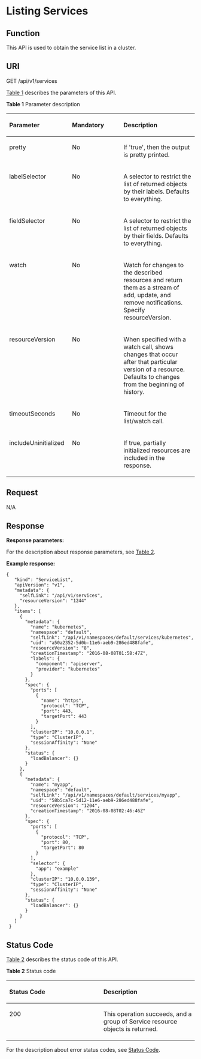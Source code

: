 # Listing Services<a name="cce_02_0030"></a>

## Function<a name="s736281ff6cae4504a1799269e854cea4"></a>

This API is used to obtain the service list in a cluster.

## URI<a name="s82950b8ceaeb46a289e0b2df893ab41a"></a>

GET /api/v1/services

[Table 1](#en-us_topic_0079615003_table12028692)  describes the parameters of this API.

**Table  1**  Parameter description

<a name="en-us_topic_0079615003_table12028692"></a>
<table><thead align="left"><tr id="en-us_topic_0079615003_row28117851"><th class="cellrowborder" valign="top" width="33.33333333333333%" id="mcps1.2.4.1.1"><p id="en-us_topic_0079615003_p62953453"><a name="en-us_topic_0079615003_p62953453"></a><a name="en-us_topic_0079615003_p62953453"></a>Parameter</p>
</th>
<th class="cellrowborder" valign="top" width="27.27272727272727%" id="mcps1.2.4.1.2"><p id="p9699704195439"><a name="p9699704195439"></a><a name="p9699704195439"></a>Mandatory</p>
</th>
<th class="cellrowborder" valign="top" width="39.39393939393939%" id="mcps1.2.4.1.3"><p id="p47478553195439"><a name="p47478553195439"></a><a name="p47478553195439"></a>Description</p>
</th>
</tr>
</thead>
<tbody><tr id="en-us_topic_0079615003_row62894678"><td class="cellrowborder" valign="top" width="33.33333333333333%" headers="mcps1.2.4.1.1 "><p id="en-us_topic_0079615003_p61304121"><a name="en-us_topic_0079615003_p61304121"></a><a name="en-us_topic_0079615003_p61304121"></a>pretty</p>
</td>
<td class="cellrowborder" valign="top" width="27.27272727272727%" headers="mcps1.2.4.1.2 "><p id="en-us_topic_0079615003_p66686806"><a name="en-us_topic_0079615003_p66686806"></a><a name="en-us_topic_0079615003_p66686806"></a>No</p>
</td>
<td class="cellrowborder" valign="top" width="39.39393939393939%" headers="mcps1.2.4.1.3 "><p id="en-us_topic_0079615003_p32922195"><a name="en-us_topic_0079615003_p32922195"></a><a name="en-us_topic_0079615003_p32922195"></a>If 'true', then the output is pretty printed.</p>
</td>
</tr>
<tr id="en-us_topic_0079615003_row27864301"><td class="cellrowborder" valign="top" width="33.33333333333333%" headers="mcps1.2.4.1.1 "><p id="en-us_topic_0079615003_p42415902"><a name="en-us_topic_0079615003_p42415902"></a><a name="en-us_topic_0079615003_p42415902"></a>labelSelector</p>
</td>
<td class="cellrowborder" valign="top" width="27.27272727272727%" headers="mcps1.2.4.1.2 "><p id="en-us_topic_0079615003_p13136003"><a name="en-us_topic_0079615003_p13136003"></a><a name="en-us_topic_0079615003_p13136003"></a>No</p>
</td>
<td class="cellrowborder" valign="top" width="39.39393939393939%" headers="mcps1.2.4.1.3 "><p id="en-us_topic_0079615003_p57383300"><a name="en-us_topic_0079615003_p57383300"></a><a name="en-us_topic_0079615003_p57383300"></a>A selector to restrict the list of returned objects by their labels. Defaults to everything.</p>
</td>
</tr>
<tr id="en-us_topic_0079615003_row46687659"><td class="cellrowborder" valign="top" width="33.33333333333333%" headers="mcps1.2.4.1.1 "><p id="en-us_topic_0079615003_p23604067"><a name="en-us_topic_0079615003_p23604067"></a><a name="en-us_topic_0079615003_p23604067"></a>fieldSelector</p>
</td>
<td class="cellrowborder" valign="top" width="27.27272727272727%" headers="mcps1.2.4.1.2 "><p id="en-us_topic_0079615003_p32881259"><a name="en-us_topic_0079615003_p32881259"></a><a name="en-us_topic_0079615003_p32881259"></a>No</p>
</td>
<td class="cellrowborder" valign="top" width="39.39393939393939%" headers="mcps1.2.4.1.3 "><p id="en-us_topic_0079615003_p46136299"><a name="en-us_topic_0079615003_p46136299"></a><a name="en-us_topic_0079615003_p46136299"></a>A selector to restrict the list of returned objects by their fields. Defaults to everything.</p>
</td>
</tr>
<tr id="en-us_topic_0079615003_row12573512"><td class="cellrowborder" valign="top" width="33.33333333333333%" headers="mcps1.2.4.1.1 "><p id="en-us_topic_0079615003_p11821552"><a name="en-us_topic_0079615003_p11821552"></a><a name="en-us_topic_0079615003_p11821552"></a>watch</p>
</td>
<td class="cellrowborder" valign="top" width="27.27272727272727%" headers="mcps1.2.4.1.2 "><p id="en-us_topic_0079615003_p18021669"><a name="en-us_topic_0079615003_p18021669"></a><a name="en-us_topic_0079615003_p18021669"></a>No</p>
</td>
<td class="cellrowborder" valign="top" width="39.39393939393939%" headers="mcps1.2.4.1.3 "><p id="en-us_topic_0079615003_p50469070"><a name="en-us_topic_0079615003_p50469070"></a><a name="en-us_topic_0079615003_p50469070"></a>Watch for changes to the described resources and return them as a stream of add, update, and remove notifications. Specify resourceVersion.</p>
</td>
</tr>
<tr id="en-us_topic_0079615003_row51568450"><td class="cellrowborder" valign="top" width="33.33333333333333%" headers="mcps1.2.4.1.1 "><p id="en-us_topic_0079615003_p16294901"><a name="en-us_topic_0079615003_p16294901"></a><a name="en-us_topic_0079615003_p16294901"></a>resourceVersion</p>
</td>
<td class="cellrowborder" valign="top" width="27.27272727272727%" headers="mcps1.2.4.1.2 "><p id="en-us_topic_0079615003_p44818576"><a name="en-us_topic_0079615003_p44818576"></a><a name="en-us_topic_0079615003_p44818576"></a>No</p>
</td>
<td class="cellrowborder" valign="top" width="39.39393939393939%" headers="mcps1.2.4.1.3 "><p id="en-us_topic_0079615003_p6426044"><a name="en-us_topic_0079615003_p6426044"></a><a name="en-us_topic_0079615003_p6426044"></a>When specified with a watch call, shows changes that occur after that particular version of a resource. Defaults to changes from the beginning of history.</p>
</td>
</tr>
<tr id="en-us_topic_0079615003_row57834400"><td class="cellrowborder" valign="top" width="33.33333333333333%" headers="mcps1.2.4.1.1 "><p id="en-us_topic_0079615003_p54074791"><a name="en-us_topic_0079615003_p54074791"></a><a name="en-us_topic_0079615003_p54074791"></a>timeoutSeconds</p>
</td>
<td class="cellrowborder" valign="top" width="27.27272727272727%" headers="mcps1.2.4.1.2 "><p id="en-us_topic_0079615003_p17981971"><a name="en-us_topic_0079615003_p17981971"></a><a name="en-us_topic_0079615003_p17981971"></a>No</p>
</td>
<td class="cellrowborder" valign="top" width="39.39393939393939%" headers="mcps1.2.4.1.3 "><p id="en-us_topic_0079615003_p47253580"><a name="en-us_topic_0079615003_p47253580"></a><a name="en-us_topic_0079615003_p47253580"></a>Timeout for the list/watch call.</p>
</td>
</tr>
<tr id="ra3c1878c796b4f2abccbfa07d60b9bf4"><td class="cellrowborder" valign="top" width="33.33333333333333%" headers="mcps1.2.4.1.1 "><p id="en-us_topic_0079615003_p89223287542"><a name="en-us_topic_0079615003_p89223287542"></a><a name="en-us_topic_0079615003_p89223287542"></a>includeUninitialized</p>
</td>
<td class="cellrowborder" valign="top" width="27.27272727272727%" headers="mcps1.2.4.1.2 "><p id="abff098a626ba448fba969c7777fa8f89"><a name="abff098a626ba448fba969c7777fa8f89"></a><a name="abff098a626ba448fba969c7777fa8f89"></a>No</p>
</td>
<td class="cellrowborder" valign="top" width="39.39393939393939%" headers="mcps1.2.4.1.3 "><p id="a7bd008baf20d47ddbf6197fd1a933fe0"><a name="a7bd008baf20d47ddbf6197fd1a933fe0"></a><a name="a7bd008baf20d47ddbf6197fd1a933fe0"></a>If true, partially initialized resources are included in the response.</p>
</td>
</tr>
</tbody>
</table>

## Request<a name="s9f8bbef4c3b44d0585c0f8b6b4b4fcb2"></a>

N/A

## Response<a name="s8ec496224893446e8c1e890f065f8589"></a>

**Response parameters:**

For the description about response parameters, see  [Table 2](listing-services-in-a-specified-namespace.md#en-us_topic_0079614912_ref458774242).

**Example response:**

```
{ 
   "kind": "ServiceList", 
   "apiVersion": "v1", 
   "metadata": { 
     "selfLink": "/api/v1/services", 
     "resourceVersion": "1244" 
   }, 
   "items": [ 
     { 
       "metadata": { 
         "name": "kubernetes", 
         "namespace": "default", 
         "selfLink": "/api/v1/namespaces/default/services/kubernetes", 
         "uid": "a50a2352-5d0b-11e6-aeb9-286ed488fafe", 
         "resourceVersion": "8", 
         "creationTimestamp": "2016-08-08T01:58:47Z", 
         "labels": { 
           "component": "apiserver", 
           "provider": "kubernetes" 
         } 
       }, 
       "spec": { 
         "ports": [ 
           { 
             "name": "https", 
             "protocol": "TCP", 
             "port": 443, 
             "targetPort": 443 
           } 
         ], 
         "clusterIP": "10.0.0.1", 
         "type": "ClusterIP", 
         "sessionAffinity": "None" 
       }, 
       "status": { 
         "loadBalancer": {} 
       } 
     }, 
     { 
       "metadata": { 
         "name": "myapp", 
         "namespace": "default", 
         "selfLink": "/api/v1/namespaces/default/services/myapp", 
         "uid": "58b5ca7c-5d12-11e6-aeb9-286ed488fafe", 
         "resourceVersion": "1204", 
         "creationTimestamp": "2016-08-08T02:46:46Z" 
       }, 
       "spec": { 
         "ports": [ 
           { 
             "protocol": "TCP", 
             "port": 80, 
             "targetPort": 80 
           } 
         ], 
         "selector": { 
           "app": "example" 
         }, 
         "clusterIP": "10.0.0.139", 
         "type": "ClusterIP", 
         "sessionAffinity": "None" 
       }, 
       "status": { 
         "loadBalancer": {} 
       } 
     } 
   ] 
 }
```

## Status Code<a name="s8fa10dad0efe4ace92835bdac8d7c16e"></a>

[Table 2](#en-us_topic_0079615003_table41149367)  describes the status code of this API.

**Table  2**  Status code

<a name="en-us_topic_0079615003_table41149367"></a>
<table><thead align="left"><tr id="en-us_topic_0079615003_row22020160"><th class="cellrowborder" valign="top" width="50%" id="mcps1.2.3.1.1"><p id="p23604512195439"><a name="p23604512195439"></a><a name="p23604512195439"></a>Status Code</p>
</th>
<th class="cellrowborder" valign="top" width="50%" id="mcps1.2.3.1.2"><p id="p32917320195439"><a name="p32917320195439"></a><a name="p32917320195439"></a>Description</p>
</th>
</tr>
</thead>
<tbody><tr id="en-us_topic_0079615003_row39488647"><td class="cellrowborder" valign="top" width="50%" headers="mcps1.2.3.1.1 "><p id="en-us_topic_0079615003_p44463832"><a name="en-us_topic_0079615003_p44463832"></a><a name="en-us_topic_0079615003_p44463832"></a>200</p>
</td>
<td class="cellrowborder" valign="top" width="50%" headers="mcps1.2.3.1.2 "><p id="en-us_topic_0079615003_p44800605"><a name="en-us_topic_0079615003_p44800605"></a><a name="en-us_topic_0079615003_p44800605"></a>This operation succeeds, and a group of Service resource objects is returned.</p>
</td>
</tr>
</tbody>
</table>

For the description about error status codes, see  [Status Code](status-code.md).

